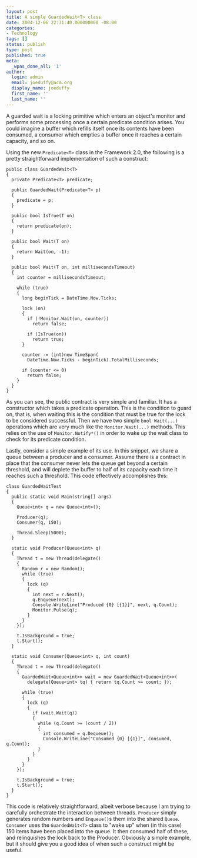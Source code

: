 ```yaml
---
layout: post
title: A simple GuardedWait<T> class
date: 2004-12-06 22:31:40.000000000 -08:00
categories:
- Technology
tags: []
status: publish
type: post
published: true
meta:
  _wpas_done_all: '1'
author:
  login: admin
  email: joeduffy@acm.org
  display_name: joeduffy
  first_name: ''
  last_name: ''
---
```

A guarded wait is a locking primitive which enters an object's monitor and
performs some processing once a certain predicate condition arises. You could
imagine a buffer which refills itself once its contents have been consumed, a
consumer which empties a buffer once it reaches a certain capacity, and so on.

Using the new `Predicate<T>` class in the Framework 2.0, the following is a
pretty straightforward implementation of such a construct:

    public class GuardedWait<T>
    {
      private Predicate<T> predicate;

      public GuardedWait(Predicate<T> p)
      {
        predicate = p;
      }

      public bool IsTrue(T on)
      {
        return predicate(on);
      }

      public bool Wait(T on)
      {
        return Wait(on, -1);
      }

      public bool Wait(T on, int millisecondsTimeout)
      {
        int counter = millisecondsTimeout;

        while (true)
        {
          long beginTick = DateTime.Now.Ticks;

          lock (on)
          {
            if (!Monitor.Wait(on, counter))
              return false;

            if (IsTrue(on))
              return true;
          }

          counter -= (int)new TimeSpan(
            DateTime.Now.Ticks - beginTick).TotalMilliseconds;

          if (counter <= 0)
            return false;
        }
      }
    }

As you can see, the public contract is very simple and familiar. It has a
constructor which takes a predicate operation. This is the condition to guard
on, that is, when waiting this is the condition that must be true for the lock
to be considered successful. Then we have two simple `bool Wait(...)` operations
which are very much like the `Monitor.Wait(...)` methods. This relies on the use
of `Monitor.Notify*()` in order to wake up the wait class to check for its
predicate condition.

Lastly, consider a simple example of its use. In this snippet, we share a queue
between a producer and a consumer. Assume there is a contract in place that the
consumer never lets the queue get beyond a certain threshold, and will deplete
the buffer to half of its capacity each time it reaches such a threshold. This
code effectively accomplishes this:

    class GuardedWaitTest
    {
      public static void Main(string[] args)
      {
        Queue<int> q = new Queue<int>();

        Producer(q);
        Consumer(q, 150);

        Thread.Sleep(5000);
      }

      static void Producer(Queue<int> q)
      {
        Thread t = new Thread(delegate()
        {
          Random r = new Random();
          while (true)
          {
            lock (q)
            {
              int next = r.Next();
              q.Enqueue(next);
              Console.WriteLine("Produced {0} [{1}]", next, q.Count);
              Monitor.Pulse(q);
            }
          }
        });

        t.IsBackground = true;
        t.Start();
      }

      static void Consumer(Queue<int> q, int count)
      {
        Thread t = new Thread(delegate()
        {
          GuardedWait<Queue<int>> wait = new GuardedWait<Queue<int>>(
            delegate(Queue<int> tq) { return tq.Count >= count; });

          while (true)
          {
            lock (q)
            {
              if (wait.Wait(q))
              {
                while (q.Count >= (count / 2))
                {
                  int consumed = q.Dequeue();
                  Console.WriteLine("Consumed {0} [{1}]", consumed, q.Count);
                }
              }
            }
          }
        });

        t.IsBackground = true;
        t.Start();
      }
    }

This code is relatively straightforward, albeit verbose because I am trying to
carefully orchestrate the interaction between threads. `Producer` simply
generates random numbers and `Enqueue()`s them into the shared `Queue`. `Consumer`
uses the `GuardedWait<T>` class to "wake up" when (in this case) 150 items have
been placed into the queue. It then consumed half of these, and relinquishes
the lock back to the Producer. Obviously a simple example, but it should give
you a good idea of when such a construct might be useful.

